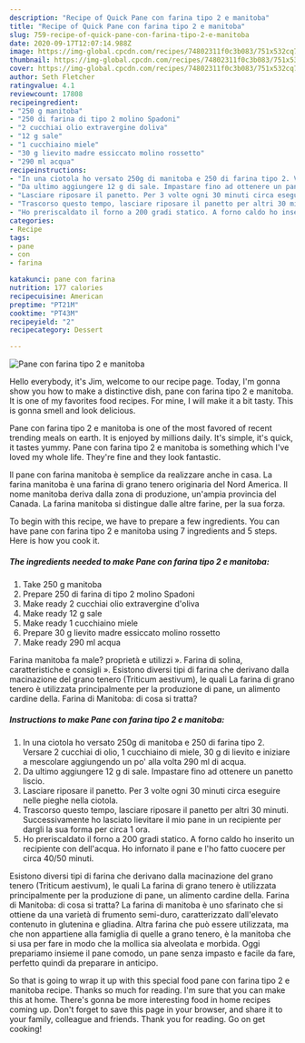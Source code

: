 ```yaml
---
description: "Recipe of Quick Pane con farina tipo 2 e manitoba"
title: "Recipe of Quick Pane con farina tipo 2 e manitoba"
slug: 759-recipe-of-quick-pane-con-farina-tipo-2-e-manitoba
date: 2020-09-17T12:07:14.988Z
image: https://img-global.cpcdn.com/recipes/74802311f0c3b083/751x532cq70/pane-con-farina-tipo-2-e-manitoba-recipe-main-photo.jpg
thumbnail: https://img-global.cpcdn.com/recipes/74802311f0c3b083/751x532cq70/pane-con-farina-tipo-2-e-manitoba-recipe-main-photo.jpg
cover: https://img-global.cpcdn.com/recipes/74802311f0c3b083/751x532cq70/pane-con-farina-tipo-2-e-manitoba-recipe-main-photo.jpg
author: Seth Fletcher
ratingvalue: 4.1
reviewcount: 17808
recipeingredient:
- "250 g manitoba"
- "250 di farina di tipo 2 molino Spadoni"
- "2 cucchiai olio extravergine doliva"
- "12 g sale"
- "1 cucchiaino miele"
- "30 g lievito madre essiccato molino rossetto"
- "290 ml acqua"
recipeinstructions:
- "In una ciotola ho versato 250g di manitoba e 250 di farina tipo 2. Versare 2 cucchiai di olio, 1 cucchiaino di miele, 30 g di lievito e iniziare a mescolare aggiungendo un po&#39; alla volta 290 ml di acqua."
- "Da ultimo aggiungere 12 g di sale. Impastare fino ad ottenere un panetto liscio."
- "Lasciare riposare il panetto. Per 3 volte ogni 30 minuti circa eseguire nelle pieghe nella ciotola."
- "Trascorso questo tempo, lasciare riposare il panetto per altri 30 minuti. Successivamente ho lasciato lievitare il mio pane in un recipiente per dargli la sua forma per circa 1 ora."
- "Ho preriscaldato il forno a 200 gradi statico. A forno caldo ho inserito un recipiente con dell&#39;acqua. Ho infornato il pane e l&#39;ho fatto cuocere per circa 40/50 minuti."
categories:
- Recipe
tags:
- pane
- con
- farina

katakunci: pane con farina 
nutrition: 177 calories
recipecuisine: American
preptime: "PT21M"
cooktime: "PT43M"
recipeyield: "2"
recipecategory: Dessert

---
```



![Pane con farina tipo 2 e manitoba](https://img-global.cpcdn.com/recipes/74802311f0c3b083/751x532cq70/pane-con-farina-tipo-2-e-manitoba-recipe-main-photo.jpg)

Hello everybody, it's Jim, welcome to our recipe page. Today, I'm gonna show you how to make a distinctive dish, pane con farina tipo 2 e manitoba. It is one of my favorites food recipes. For mine, I will make it a bit tasty. This is gonna smell and look delicious.

Pane con farina tipo 2 e manitoba is one of the most favored of recent trending meals on earth. It is enjoyed by millions daily. It's simple, it's quick, it tastes yummy. Pane con farina tipo 2 e manitoba is something which I've loved my whole life. They're fine and they look fantastic.

Il pane con farina manitoba è semplice da realizzare anche in casa. La farina manitoba è una farina di grano tenero originaria del Nord America. Il nome manitoba deriva dalla zona di produzione, un&#39;ampia provincia del Canada. La farina manitoba si distingue dalle altre farine, per la sua forza.


To begin with this recipe, we have to prepare a few ingredients. You can have pane con farina tipo 2 e manitoba using 7 ingredients and 5 steps. Here is how you cook it.

<!--inarticleads1-->

##### The ingredients needed to make Pane con farina tipo 2 e manitoba:

1. Take 250 g manitoba
1. Prepare 250 di farina di tipo 2 molino Spadoni
1. Make ready 2 cucchiai olio extravergine d&#39;oliva
1. Make ready 12 g sale
1. Make ready 1 cucchiaino miele
1. Prepare 30 g lievito madre essiccato molino rossetto
1. Make ready 290 ml acqua


Farina manitoba fa male? proprietà e utilizzi ». Farina di solina, caratteristiche e consigli ». Esistono diversi tipi di farina che derivano dalla macinazione del grano tenero (Triticum aestivum), le quali La farina di grano tenero è utilizzata principalmente per la produzione di pane, un alimento cardine della. Farina di Manitoba: di cosa si tratta? 

<!--inarticleads2-->

##### Instructions to make Pane con farina tipo 2 e manitoba:

1. In una ciotola ho versato 250g di manitoba e 250 di farina tipo 2. Versare 2 cucchiai di olio, 1 cucchiaino di miele, 30 g di lievito e iniziare a mescolare aggiungendo un po&#39; alla volta 290 ml di acqua.
1. Da ultimo aggiungere 12 g di sale. Impastare fino ad ottenere un panetto liscio.
1. Lasciare riposare il panetto. Per 3 volte ogni 30 minuti circa eseguire nelle pieghe nella ciotola.
1. Trascorso questo tempo, lasciare riposare il panetto per altri 30 minuti. Successivamente ho lasciato lievitare il mio pane in un recipiente per dargli la sua forma per circa 1 ora.
1. Ho preriscaldato il forno a 200 gradi statico. A forno caldo ho inserito un recipiente con dell&#39;acqua. Ho infornato il pane e l&#39;ho fatto cuocere per circa 40/50 minuti.


Esistono diversi tipi di farina che derivano dalla macinazione del grano tenero (Triticum aestivum), le quali La farina di grano tenero è utilizzata principalmente per la produzione di pane, un alimento cardine della. Farina di Manitoba: di cosa si tratta? La farina di manitoba è uno sfarinato che si ottiene da una varietà di frumento semi-duro, caratterizzato dall&#39;elevato contenuto in glutenina e gliadina. Altra farina che può essere utilizzata, ma che non appartiene alla famiglia di quelle a grano tenero, è la manitoba che si usa per fare in modo che la mollica sia alveolata e morbida. Oggi prepariamo insieme il pane comodo, un pane senza impasto e facile da fare, perfetto quindi da preparare in anticipo. 

So that is going to wrap it up with this special food pane con farina tipo 2 e manitoba recipe. Thanks so much for reading. I'm sure that you can make this at home. There's gonna be more interesting food in home recipes coming up. Don't forget to save this page in your browser, and share it to your family, colleague and friends. Thank you for reading. Go on get cooking!
